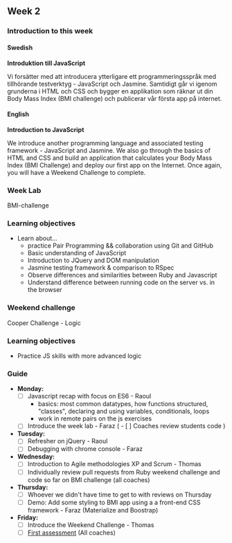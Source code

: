 ## Week 2
### Introduction to this week

#### Swedish
**Introduktion till JavaScript**

Vi forsätter med att introducera ytterligare ett programmeringsspråk med tillhörande testverktyg - JavaScript och Jasmine. Samtidigt går vi igenom grunderna i HTML och CSS och bygger en applikation som räknar ut din Body Mass Index (BMI challenge) och publicerar vår första app på internet.

#### English
**Introduction to JavaScript**

We introduce another programming language and associated testing framework - JavaScript and Jasmine. We also go through the basics of HTML and CSS and build an application that calculates your Body Mass Index (BMI Challenge) and deploy our first app on the Internet. Once again, you will have a Weekend Challenge to complete.

### Week Lab
BMI-challenge

### Learning objectives
* Learn about...
  - practice Pair Programming && collaboration using Git and GitHub
  - Basic understanding of JavaScript
  - Introduction to JQuery and DOM manipulation
  - Jasmine testing framework & comparison to RSpec
  - Observe differences and similarities between Ruby and Javascript
  - Understand difference between running code on the server vs. in the browser

### Weekend challenge
Cooper Challenge - Logic

### Learning objectives
- Practice JS skills with more advanced logic

### Guide
- **Monday:**
  - [ ] Javascript recap with focus on ES6 - Raoul
    - basics: most common datatypes, how functions structured, "classes", declaring and using variables, conditionals, loops
    - work in remote pairs on the js exercises
  - [ ] Introduce the week lab - Faraz
( - [ ] Coaches review students code )
- **Tuesday:**
  - [ ] Refresher on jQuery - Raoul
  - [ ] Debugging with chrome console - Faraz
- **Wednesday:**
  - [ ] Introduction to Agile methodologies XP and Scrum - Thomas
  - [ ] Individually review pull requests from Ruby weekend challenge and code so far on BMI challenge (all coaches) 
- **Thursday:**
  - [ ] Whoever we didn't have time to get to with reviews on Thursday
  - [ ] Demo: Add some styling to BMI app using a a front-end CSS framework - Faraz (Materialize and Boostrap)
- **Friday:**
  - [ ] Introduce the Weekend Challenge - Thomas
  - [ ] [First assessment](../miscellaneous/assessments/week_1_assessment.md) (All coaches)
